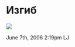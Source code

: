 # Изгиб

![](http://ljplus.ru/img/j/j/jjjrica/izgib1.jpg)

<span id="timestamp"> June 7th, 2006 2:19pm </span> <span
class="tag">LJ</span>
